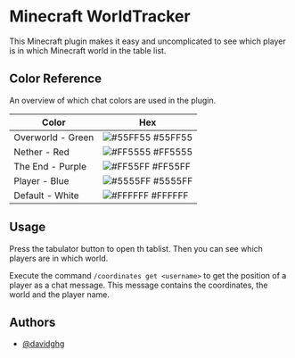 # Minecraft WorldTracker


This Minecraft plugin makes it easy and uncomplicated to see which player is in which Minecraft world in the table list.


## Color Reference

An overview of which chat colors are used in the plugin.

| Color             | Hex                                                                |
| ----------------- | ------------------------------------------------------------------ |
| Overworld - Green | ![#55FF55](https://via.placeholder.com/10/55FF55?text=+) #55FF55 |
| Nether - Red | ![#FF5555](https://via.placeholder.com/10/FF5555?text=+) #FF5555 |
| The End - Purple | ![#FF55FF](https://via.placeholder.com/10/FF55FF?text=+) #FF55FF |
| Player -  Blue | ![#5555FF](https://via.placeholder.com/10/5555FF?text=+) #5555FF |
| Default - White | ![#FFFFFF](https://via.placeholder.com/10/FFFFFF?text=+) #FFFFFF |



## Usage

Press the tabulator button to open th tablist. Then you can see which players are in which world.

Execute the command `/coordinates get <username>` to get the position of a player as a chat message. This message contains the coordinates, the world and the player name.

## Authors

- [@davidghg](https://www.github.com/davidghg)

